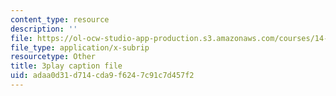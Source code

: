 ```yaml
---
content_type: resource
description: ''
file: https://ol-ocw-studio-app-production.s3.amazonaws.com/courses/14-01sc-principles-of-microeconomics-fall-2011/adaa0d31d714cda9f6247c91c7d457f2_yCd_OSJmtfg.srt
file_type: application/x-subrip
resourcetype: Other
title: 3play caption file
uid: adaa0d31-d714-cda9-f624-7c91c7d457f2
---
```

